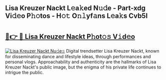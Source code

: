 ## Lisa Kreuzer Nackt L𝚎a𝚔ed N𝚞𝚍e - Part-xdg Vi𝚍𝚎o P𝚑𝚘tos - H𝚘𝚝 O𝚗𝚕yf𝚊ns L𝚎a𝚔s Cvb5I

# <h2><a href="http://kf19d7.oniu.top/?m=Lisa+Kreuzer+Nackt">🔗👉 🔴 Lisa Kreuzer Nackt P𝚑ot𝚘𝚜 V𝚒d𝚎o</a></h2>

[![Lisa Kreuzer Nackt Nu𝚍e𝚜](https://i.imgur.com/0qMVB7G.gif)](http://kf19d7.oniu.top/?m=Lisa+Kreuzer+Nackt)
Digital trendsetter Lisa Kreuzer Nackt, known for disseminating dance and lifestyle ideas, through performances and personal vlogs. Approachability and authenticity are the hallmarks of Lisa Kreuzer Nackt's public image, but the enigma of his private life continues to intrigue the public.  
